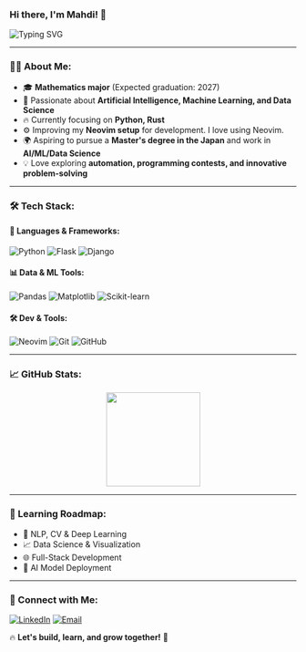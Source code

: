 ### Hi there, I'm Mahdi! 👋

![Typing SVG](https://readme-typing-svg.herokuapp.com?font=Fira+Code&size=20&pause=1000&color=F77F00&width=600&lines=Mathematics+Student+%7C+Aspiring+AI+Engineer;Python+&+Rust+Enthusiast+%7C+Open+Source+Learner;Building+Projects+%7C+Exploring+Machine+Learning)

---

### 🧑‍💻 About Me:
- 🎓 **Mathematics major** (Expected graduation: 2027)
- 🚀 Passionate about **Artificial Intelligence, Machine Learning, and Data Science**
- 🔥 Currently focusing on **Python, Rust**
- ⚙️ Improving my **Neovim setup** for development. I love using Neovim.
- 🌍 Aspiring to pursue a **Master's degree in the Japan** and work in **AI/ML/Data Science**
- 💡 Love exploring **automation, programming contests, and innovative problem-solving**

---

### 🛠️ Tech Stack:

#### 🚀 Languages & Frameworks:
![Python](https://img.shields.io/badge/Python-3776AB?style=for-the-badge&logo=python&logoColor=white)
![Flask](https://img.shields.io/badge/Flask-000000?style=for-the-badge&logo=flask&logoColor=white)
![Django](https://img.shields.io/badge/Django-092E20?style=for-the-badge&logo=django&logoColor=white)

#### 📊 Data & ML Tools:
![Pandas](https://img.shields.io/badge/Pandas-150458?style=for-the-badge&logo=pandas&logoColor=white)
![Matplotlib](https://img.shields.io/badge/Matplotlib-11557C?style=for-the-badge&logo=matplotlib&logoColor=white)
![Scikit-learn](https://img.shields.io/badge/Scikit--learn-F7931E?style=for-the-badge&logo=scikit-learn&logoColor=white)

#### 🛠️ Dev & Tools:
![Neovim](https://img.shields.io/badge/Neovim-57A143?style=for-the-badge&logo=neovim&logoColor=white)
![Git](https://img.shields.io/badge/Git-F05032?style=for-the-badge&logo=git&logoColor=white)
![GitHub](https://img.shields.io/badge/GitHub-181717?style=for-the-badge&logo=github&logoColor=white)

---

### 📈 GitHub Stats:
<p align="center">
  <img src="https://github-readme-stats.vercel.app/api?username=mahdihasan7&show_icons=true&theme=github_dark&hide_border=true" height="165px" />
</p>

---

### 🌱 Learning Roadmap:
- 🧠 NLP, CV & Deep Learning
- 📈 Data Science & Visualization
- 🌐 Full-Stack Development
- 🚀 AI Model Deployment

---

### 🤝 Connect with Me:
[![LinkedIn](https://img.shields.io/badge/LinkedIn-0077B5?style=for-the-badge&logo=linkedin&logoColor=white)](https://www.linkedin.com/in/mahdihasan7/)
[![Email](https://img.shields.io/badge/Email-D14836?style=for-the-badge&logo=gmail&logoColor=white)](mailto:mahdihasan71999@gmail.com)

🔥 **Let's build, learn, and grow together!** 🚀

